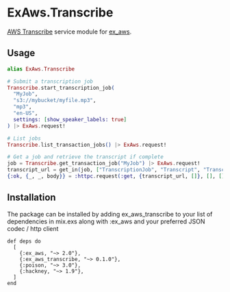 # ExAws.Transcribe

[AWS Transcribe](https://docs.aws.amazon.com/transcribe/latest/dg/API_Operations.html) service module for [ex_aws](https://github.com/ex-aws/ex_aws).


## Usage

```elixir
alias ExAws.Transcribe

# Submit a transcription job
Transcribe.start_transcription_job(
  "MyJob",
  "s3://mybucket/myfile.mp3",
  "mp3",
  "en-US",
  settings: [show_speaker_labels: true]
) |> ExAws.request!

# List jobs
Transcribe.list_transaction_jobs() |> ExAws.request!

# Get a job and retrieve the transcript if complete
job = Transcribe.get_transaction_job("MyJob") |> ExAws.request!
transcript_url = get_in(job, ["TranscriptionJob", "Transcript", "TranscriptFileUri"])
{:ok, {_, _, body}} = :httpc.request(:get, {transcript_url, []}, [], [])
```


## Installation

The package can be installed by adding ex_aws_transcribe to your list of dependencies
in mix.exs along with :ex_aws and your preferred JSON codec / http client

```
def deps do
  [
    {:ex_aws, "~> 2.0"},
    {:ex_aws_transcribe, "~> 0.1.0"},
    {:poison, "~> 3.0"},
    {:hackney, "~> 1.9"},
  ]
end
```

